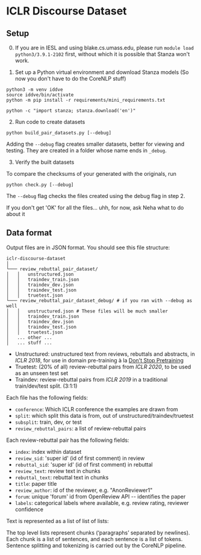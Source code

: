 # ICLR Discourse Dataset

## Setup

0. If you are in IESL and using blake.cs.umass.edu, please run `module load python3/3.9.1-2102` first, without which it is possible that Stanza won't work.

1. Set up a Python virtual environment and download Stanza models (So now you don't have to do the CoreNLP stuff)
```
python3 -m venv iddve
source iddve/bin/activate
python -m pip install -r requirements/mini_requirements.txt

python -c "import stanza; stanza.download('en')"
```

2. Run code to create datasets
```
python build_pair_datasets.py [--debug]
```
Adding the `--debug` flag creates smaller datasets, better for viewing and testing. They are created in a folder whose name ends in `_debug`.

3. Verify the built datasets

To compare the checksums of your generated with the originals, run
```
python check.py [--debug]
```
The `--debug` flag checks the files created using the debug flag in step 2.

If you don't get 'OK' for all the files... uhh, for now, ask Neha what to do about it

## Data format

Output files are in JSON format. You should see this file structure:

```
iclr-discourse-dataset
│
└─── review_rebuttal_pair_dataset/
│   │   unstructured.json
│   │   traindev_train.json
│   │   traindev_dev.json
│   │   traindev_test.json
│   │   truetest.json
└─── review_rebuttal_pair_dataset_debug/ # if you ran with --debug as well
│   │   unstructured.json # These files will be much smaller
│   │   traindev_train.json
│   │   traindev_dev.json
│   │   traindev_test.json
│   │   truetest.json
│   ... other ...
│   ... stuff ...

```
* Unstructured: unstructured text from reviews, rebuttals and abstracts, in *ICLR 2018*, for use in domain pre-training à la [Don't Stop Pretraining](https://arxiv.org/abs/2004.10964)
* Truetest: (20% of all) review-rebuttal pairs from *ICLR 2020*, to be used as an unseen test set
* Traindev: review-rebuttal pairs from *ICLR 2019* in a traditional train/dev/test split. (3:1:1)

Each file has the following fields:
* `conference`: Which ICLR conference the examples are drawn from
* `split`: which split this data is from, out of unstructured/traindev/truetest
* `subsplit`: train, dev, or test
* `review_rebuttal_pairs`: a list of review-rebuttal pairs

Each review-rebuttal pair has the following fields:
* `index`: index within dataset 
* `review_sid`: 'super id' (id of first comment) in review 
* `rebuttal_sid`: 'super id' (id of first comment) in rebuttal 
* `review_text`: review text in chunks
* `rebuttal_text`: rebuttal text in chunks
* `title`: paper title
* `review_author`: id of the reviewer, e.g. "AnonReviewer1"
* `forum`: unique 'forum' id from OpenReview API -- identifies the paper
* `labels`: categorical labels where available, e.g. review rating, reviewer confidence

Text is represented as a list of list of lists:

The top level lists represent chunks (‘paragraphs’ separated by newlines). Each chunk is a list of sentences, and each sentence is a list of tokens. Sentence splitting and tokenizing is carried out by the CoreNLP pipeline.
